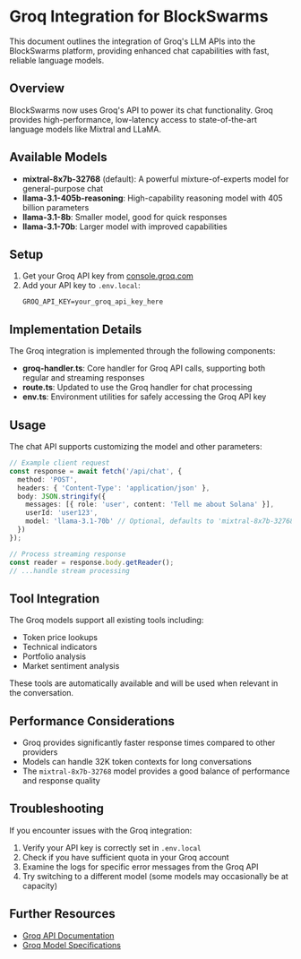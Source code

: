 # Groq Integration for BlockSwarms

This document outlines the integration of Groq's LLM APIs into the BlockSwarms platform, providing enhanced chat capabilities with fast, reliable language models.

## Overview

BlockSwarms now uses Groq's API to power its chat functionality. Groq provides high-performance, low-latency access to state-of-the-art language models like Mixtral and LLaMA.

## Available Models

- **mixtral-8x7b-32768** (default): A powerful mixture-of-experts model for general-purpose chat
- **llama-3.1-405b-reasoning**: High-capability reasoning model with 405 billion parameters
- **llama-3.1-8b**: Smaller model, good for quick responses
- **llama-3.1-70b**: Larger model with improved capabilities

## Setup

1. Get your Groq API key from [console.groq.com](https://console.groq.com)
2. Add your API key to `.env.local`:
   ```
   GROQ_API_KEY=your_groq_api_key_here
   ```

## Implementation Details

The Groq integration is implemented through the following components:

- **groq-handler.ts**: Core handler for Groq API calls, supporting both regular and streaming responses
- **route.ts**: Updated to use the Groq handler for chat processing
- **env.ts**: Environment utilities for safely accessing the Groq API key

## Usage

The chat API supports customizing the model and other parameters:

```typescript
// Example client request
const response = await fetch('/api/chat', {
  method: 'POST',
  headers: { 'Content-Type': 'application/json' },
  body: JSON.stringify({
    messages: [{ role: 'user', content: 'Tell me about Solana' }],
    userId: 'user123',
    model: 'llama-3.1-70b' // Optional, defaults to 'mixtral-8x7b-32768'
  })
});

// Process streaming response
const reader = response.body.getReader();
// ...handle stream processing
```

## Tool Integration

The Groq models support all existing tools including:

- Token price lookups
- Technical indicators
- Portfolio analysis
- Market sentiment analysis

These tools are automatically available and will be used when relevant in the conversation.

## Performance Considerations

- Groq provides significantly faster response times compared to other providers
- Models can handle 32K token contexts for long conversations
- The `mixtral-8x7b-32768` model provides a good balance of performance and response quality

## Troubleshooting

If you encounter issues with the Groq integration:

1. Verify your API key is correctly set in `.env.local`
2. Check if you have sufficient quota in your Groq account
3. Examine the logs for specific error messages from the Groq API
4. Try switching to a different model (some models may occasionally be at capacity)

## Further Resources

- [Groq API Documentation](https://console.groq.com/docs/quickstart)
- [Groq Model Specifications](https://console.groq.com/docs/models)

